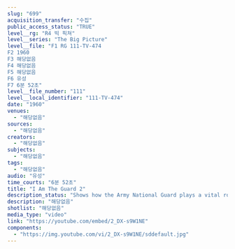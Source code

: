 ```yaml
---
slug: "699"
acquisition_transfer: "수집"
public_access_status: "TRUE"
level__rg: "R4 빅 픽쳐"
level__series: "The Big Picture"
level__file: "F1 RG 111-TV-474
F2 1960
F3 해당없음
F4 해당없음
F5 해당없음
F6 유성
F7 6분 52초"
level__file_number: "111"
level__local_identifier: "111-TV-474"
date: "1960"
venues: 
  - "해당없음"
sources: 
  - "해당없음"
creators: 
  - "해당없음"
subjects: 
  - "해당없음"
tags: 
  - "해당없음"
audio: "유성"
time_courts: "6분 52초"
title: "I Am The Guard 2"
description_status: "Shows how the Army National Guard plays a vital role in our nation`s defense as a member of the Army team."
description: "해당없음"
shotlist: "해당없음"
media_type: "video"
link: "https://youtube.com/embed/2_DX-s9W1NE"
components: 
  - "https://img.youtube.com/vi/2_DX-s9W1NE/sddefault.jpg"
---
```

